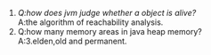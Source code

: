 1.
	*Q:how does jvm judge whether a object is alive?*  
	A:the algorithm of reachability analysis. 
2.
	Q:how many memory areas in java heap memory?  
	A:3.elden,old and permanent.
